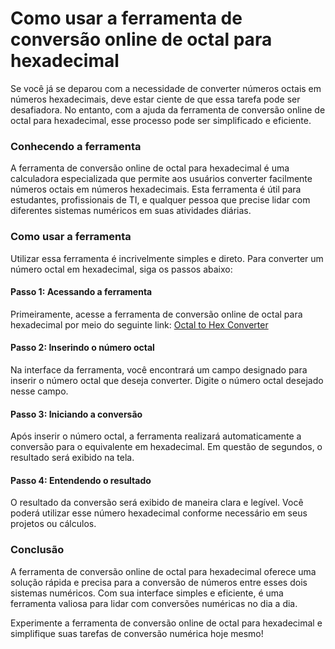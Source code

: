 Como usar a ferramenta de conversão online de octal para hexadecimal
====================================================================

Se você já se deparou com a necessidade de converter números octais em números hexadecimais, deve estar ciente de que essa tarefa pode ser desafiadora. No entanto, com a ajuda da ferramenta de conversão online de octal para hexadecimal, esse processo pode ser simplificado e eficiente.

### Conhecendo a ferramenta

A ferramenta de conversão online de octal para hexadecimal é uma calculadora especializada que permite aos usuários converter facilmente números octais em números hexadecimais. Esta ferramenta é útil para estudantes, profissionais de TI, e qualquer pessoa que precise lidar com diferentes sistemas numéricos em suas atividades diárias.

### Como usar a ferramenta

Utilizar essa ferramenta é incrivelmente simples e direto. Para converter um número octal em hexadecimal, siga os passos abaixo:

#### Passo 1: Acessando a ferramenta

Primeiramente, acesse a ferramenta de conversão online de octal para hexadecimal por meio do seguinte link: [Octal to Hex Converter](https://www.onlinecalculatorsfree.com/pt/convert/octal-to-hex.html)

#### Passo 2: Inserindo o número octal

Na interface da ferramenta, você encontrará um campo designado para inserir o número octal que deseja converter. Digite o número octal desejado nesse campo.

#### Passo 3: Iniciando a conversão

Após inserir o número octal, a ferramenta realizará automaticamente a conversão para o equivalente em hexadecimal. Em questão de segundos, o resultado será exibido na tela.

#### Passo 4: Entendendo o resultado

O resultado da conversão será exibido de maneira clara e legível. Você poderá utilizar esse número hexadecimal conforme necessário em seus projetos ou cálculos.

### Conclusão

A ferramenta de conversão online de octal para hexadecimal oferece uma solução rápida e precisa para a conversão de números entre esses dois sistemas numéricos. Com sua interface simples e eficiente, é uma ferramenta valiosa para lidar com conversões numéricas no dia a dia.

Experimente a ferramenta de conversão online de octal para hexadecimal e simplifique suas tarefas de conversão numérica hoje mesmo!